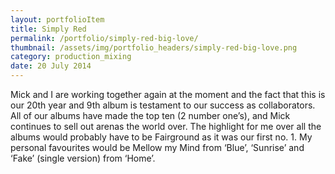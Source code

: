```yaml
---
layout: portfolioItem
title: Simply Red
permalink: /portfolio/simply-red-big-love/
thumbnail: /assets/img/portfolio_headers/simply-red-big-love.png
category: production_mixing
date: 20 July 2014
---
```


Mick and I are working together again at the moment and the fact that this is our 20th year and 9th album is testament to our success as collaborators. All of our albums have made the top ten (2 number one’s), and Mick continues to sell out arenas the world over. The highlight for me over all the albums would probably have to be Fairground as it was our first no. 1. My personal favourites would be Mellow my Mind from ‘Blue’, ‘Sunrise’ and ‘Fake’ (single version) from ‘Home’.